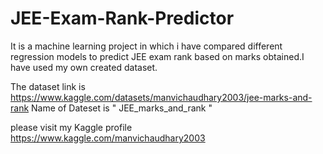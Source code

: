 # JEE-Exam-Rank-Predictor
It is a machine learning project in which i have compared different regression models to predict JEE exam rank based on marks obtained.I have used my own created dataset. 

The dataset link is https://www.kaggle.com/datasets/manvichaudhary2003/jee-marks-and-rank
Name of Dateset is  " JEE_marks_and_rank "

please visit my Kaggle profile https://www.kaggle.com/manvichaudhary2003 
